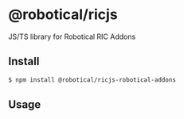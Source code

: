 # @robotical/ricjs
JS/TS library for Robotical RIC Addons

## Install

```bash
$ npm install @robotical/ricjs-robotical-addons
```

## Usage

```js
```
